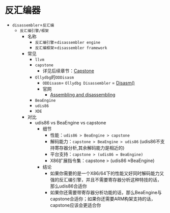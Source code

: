 # 反汇编器

* `disassembler`=`反汇编`
  * `反汇编引擎/框架`
    * 名称
      * `反汇编引擎`=`disassembler engine`
      * `反汇编框架`=`disassembler framework`
    * 常见
      * `llvm`
      * `capstone`
        * 详见后续章节：[Capstone](../../../../multi_plat/disassembler/capstone.html)
      * `Ollydbg`的`ODDisasm`
        * `ODDisasm`= `Ollydbg Disassembler` = [Disasm()](http://www.ollydbg.de/Help/Disasm.htm)
        * 官网
          * [Assembling and disassembling](http://www.ollydbg.de/Help/i_Disasm.htm)
      * `BeaEngine`
      * `udis86`
      * `XDE`
    * 对比
      * udis86 vs BeaEngine vs capstone
        * 细节
          * 性能：`udis86 > BeaEngine > capstone`
          * 解码能力：`capstone > BeaEngine > udis86` (udis86不支持寄存器分析,其余解码能力是相近的)
          * 平台支持：`capstone > (udis86 = BeaEngine)`
          * X86扩展指令集：capstone > (udis86 ≈BeaEngine)
        * 结论
          * 如果你需要的是一个X86/64下的性能又好同时解码能力又强的反汇编引擎，并且不需要寄存器分析这种特技的话，那么udis86合适你
          * 如果你还需要带寄存器分析功能的话，那么BeaEngine与capstone合适你；如果你还需要ARM构架支持的话，capstone应该会更适合你
